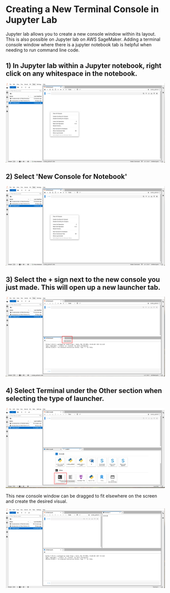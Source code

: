 # Creating a New Terminal Console in Jupyter Lab

Jupyter lab allows you to create a new console window within its layout. This is also possible on Jupyter lab on AWS SageMaker. Adding a terminal console window where there is a jupyter notebook tab is helpful when needing to run command line code. 

## 1) In Jupyter lab within a Jupyter notebook, right click on any whitespace in the notebook. 

![Right_click](/images/images_for_creating_new_console/Right_click_notebook.png)

## 2) Select 'New Console for Notebook'

![Right_click_highlighted](/images/images_for_creating_new_console/Right_click_notebook_highlighted.png)

## 3) Select the + sign next to the new console you just made. This will open up a new launcher tab. 

![New_console](/images/images_for_creating_new_console/New_console.png)

## 4) Select Terminal under the Other section when selecting the type of launcher. 

![Launcher](/images/images_for_creating_new_console/Terminal_launcher.png)

This new console window can be dragged to fit elsewhere on the screen and create the desired visual. 

![Split_view](/images/images_for_creating_new_console/Split_view.png)



